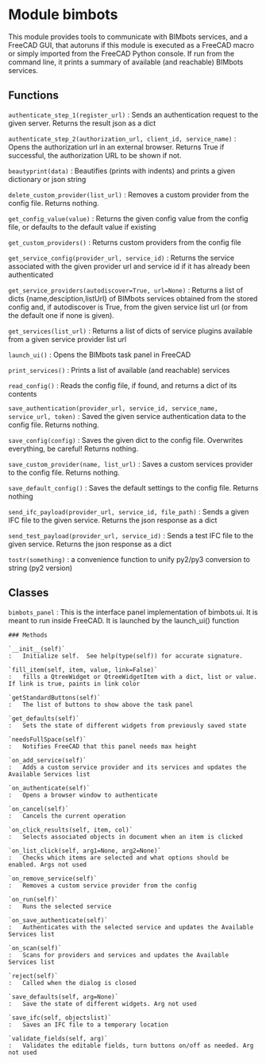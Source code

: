 Module bimbots
==============
This module provides tools to communicate with BIMbots services, and
a FreeCAD GUI, that autoruns if this module is executed as a FreeCAD macro or
simply imported from the FreeCAD Python console. If run from the command line,
it prints a summary of available (and reachable) BIMbots services.

Functions
---------

`authenticate_step_1(register_url)`
:   Sends an authentication request to the given server. Returns the result json as a dict

`authenticate_step_2(authorization_url, client_id, service_name)`
:   Opens the authorization url in an external browser. Returns True if successful, the authorization URL to be shown if not.

`beautyprint(data)`
:   Beautifies (prints with indents) and prints a given dictionary or json string

`delete_custom_provider(list_url)`
:   Removes a custom provider from the config file. Returns nothing.

`get_config_value(value)`
:   Returns the given config value from the config file, or defaults to the default value if existing

`get_custom_providers()`
:   Returns custom providers from the config file

`get_service_config(provider_url, service_id)`
:   Returns the service associated with the given provider url and service id if it has already been authenticated

`get_service_providers(autodiscover=True, url=None)`
:   Returns a list of dicts {name,desciption,listUrl} of BIMbots services obtained from the stored config and,
    if autodiscover is True, from the given service list url (or from the default one if none is given).

`get_services(list_url)`
:   Returns a list of dicts of service plugins available from a given service provider list url

`launch_ui()`
:   Opens the BIMbots task panel in FreeCAD

`print_services()`
:   Prints a list of available (and reachable) services

`read_config()`
:   Reads the config file, if found, and returns a dict of its contents

`save_authentication(provider_url, service_id, service_name, service_url, token)`
:   Saved the given service authentication data to the config file. Returns nothing.

`save_config(config)`
:   Saves the given dict to the config file. Overwrites everything, be careful! Returns nothing.

`save_custom_provider(name, list_url)`
:   Saves a custom services provider to the config file. Returns nothing.

`save_default_config()`
:   Saves the default settings to the config file. Returns nothing

`send_ifc_payload(provider_url, service_id, file_path)`
:   Sends a given IFC file to the given service. Returns the json response as a dict

`send_test_payload(provider_url, service_id)`
:   Sends a test IFC file to the given service. Returns the json response as a dict

`tostr(something)`
:   a convenience function to unify py2/py3 conversion to string (py2 version)

Classes
-------

`bimbots_panel`
:   This is the interface panel implementation of bimbots.ui. It is meant to run inside FreeCAD.
    It is launched by the launch_ui() function

    ### Methods

    `__init__(self)`
    :   Initialize self.  See help(type(self)) for accurate signature.

    `fill_item(self, item, value, link=False)`
    :   fills a QtreeWidget or QtreeWidgetItem with a dict, list or value. If link is true, paints in link color

    `getStandardButtons(self)`
    :   The list of buttons to show above the task panel

    `get_defaults(self)`
    :   Sets the state of different widgets from previously saved state

    `needsFullSpace(self)`
    :   Notifies FreeCAD that this panel needs max height

    `on_add_service(self)`
    :   Adds a custom service provider and its services and updates the Available Services list

    `on_authenticate(self)`
    :   Opens a browser window to authenticate

    `on_cancel(self)`
    :   Cancels the current operation

    `on_click_results(self, item, col)`
    :   Selects associated objects in document when an item is clicked

    `on_list_click(self, arg1=None, arg2=None)`
    :   Checks which items are selected and what options should be enabled. Args not used

    `on_remove_service(self)`
    :   Removes a custom service provider from the config

    `on_run(self)`
    :   Runs the selected service

    `on_save_authenticate(self)`
    :   Authenticates with the selected service and updates the Available Services list

    `on_scan(self)`
    :   Scans for providers and services and updates the Available Services list

    `reject(self)`
    :   Called when the dialog is closed

    `save_defaults(self, arg=None)`
    :   Save the state of different widgets. Arg not used

    `save_ifc(self, objectslist)`
    :   Saves an IFC file to a temporary location

    `validate_fields(self, arg)`
    :   Validates the editable fields, turn buttons on/off as needed. Arg not used
